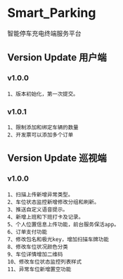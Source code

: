 # Smart_Parking
智能停车充电终端服务平台

## Version Update 用户端

### v1.0.0
    1、版本初始化，第一次提交。
    
### v1.0.1
    1、限制添加和绑定车辆的数量
    2、开发票可以添加多个订单
    
    
## Version Update 巡视端
    
### v1.0.0
    1、扫描上传新增异常类型。
    2、车位状态监控新增修改分组和刷新。
    3、推送自定义语音提示。
    4、新增上班和下班打卡及记录。
    5、个人位置信息上传功能，前台服务保活app。
    6、订单支付功能
    7、修改包名和极光key，增加扫描车牌功能
    8、修改车位状况颜色分类
    9、车位详情增加二维码
    10、修改车位状态监控列表样式
    11、异常车位新增置空功能